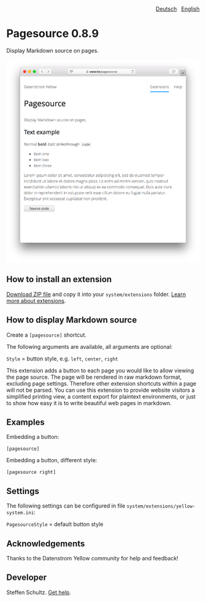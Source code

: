 <p align="right"><a href="README-de.md">Deutsch</a> &nbsp; <a href="README.md">English</a></p>

# Pagesource 0.8.9

Display Markdown source on pages.

<p align="center"><img src="pagesource-screenshot.png?raw=true" alt="Screenshot"></p>

## How to install an extension

[Download ZIP file](https://github.com/schulle4u/yellow-extensions-schulle4u/raw/main/downloads/pagesource.zip) and copy it into your `system/extensions` folder. [Learn more about extensions](https://github.com/annaesvensson/yellow-update).

## How to display Markdown source

Create a `[pagesource]` shortcut. 

The following arguments are available, all arguments are optional:

`Style` = button style, e.g. `left`, `center`, `right`  

This extension adds a button to each page you would like to allow viewing the page source. The page will be rendered in raw markdown format, excluding page settings. Therefore other extension shortcuts within a page will not be parsed. You can use this extension to provide website visitors a simplified printing view, a content export for plaintext environments, or just to show how easy it is to write beautiful web pages in markdown. 

## Examples

Embedding a button:

    [pagesource]

Embedding a button, different style:

    [pagesource right]

## Settings

The following settings can be configured in file `system/extensions/yellow-system.ini`:

`PagesourceStyle` = default button style

## Acknowledgements

Thanks to the Datenstrom Yellow community for help and feedback!

## Developer

Steffen Schultz. [Get help](https://datenstrom.se/yellow/help/).
